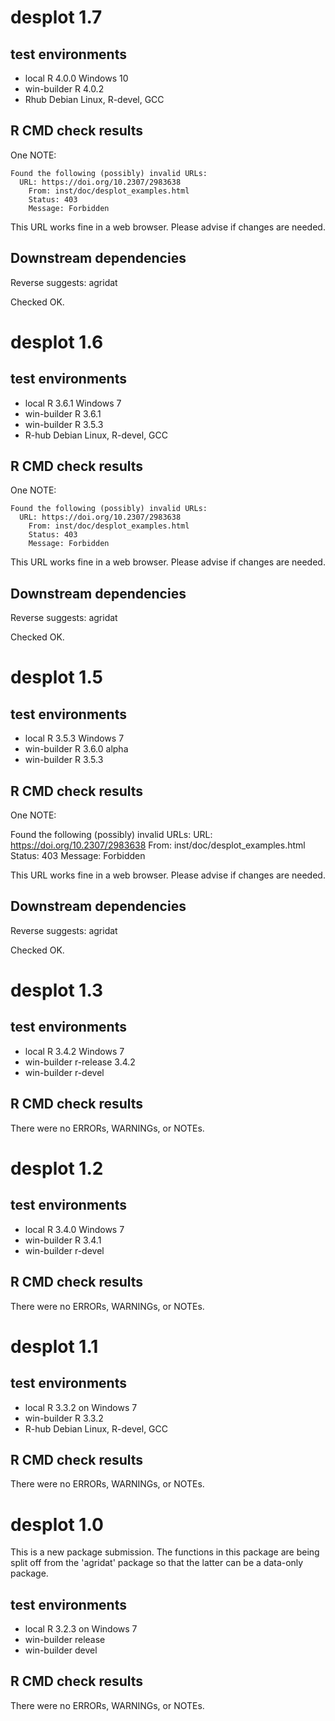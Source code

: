 # desplot 1.7

## test environments

* local R 4.0.0 Windows 10
* win-builder R 4.0.2
* Rhub Debian Linux, R-devel, GCC 

## R CMD check results

One NOTE:

```
Found the following (possibly) invalid URLs:
  URL: https://doi.org/10.2307/2983638
    From: inst/doc/desplot_examples.html
    Status: 403
    Message: Forbidden
```


This URL works fine in a web browser. Please advise if changes are needed.

## Downstream dependencies

Reverse suggests:	agridat

Checked OK.


# desplot 1.6

## test environments

* local R 3.6.1 Windows 7
* win-builder R 3.6.1
* win-builder R 3.5.3
* R-hub Debian Linux, R-devel, GCC

## R CMD check results

One NOTE:

```
Found the following (possibly) invalid URLs:
  URL: https://doi.org/10.2307/2983638
    From: inst/doc/desplot_examples.html
    Status: 403
    Message: Forbidden
```

This URL works fine in a web browser. Please advise if changes are needed.

## Downstream dependencies

Reverse suggests:	agridat

Checked OK.



# desplot 1.5

## test environments

* local R 3.5.3 Windows 7
* win-builder R 3.6.0 alpha
* win-builder R 3.5.3

## R CMD check results

One NOTE:

Found the following (possibly) invalid URLs:
  URL: https://doi.org/10.2307/2983638
    From: inst/doc/desplot_examples.html
    Status: 403
    Message: Forbidden

This URL works fine in a web browser. Please advise if changes are needed.

## Downstream dependencies

Reverse suggests:	agridat

Checked OK.



# desplot 1.3 

## test environments

* local R 3.4.2 Windows 7
* win-builder r-release 3.4.2
* win-builder r-devel

## R CMD check results

There were no ERRORs, WARNINGs, or NOTEs.



# desplot 1.2

## test environments

* local R 3.4.0 Windows 7
* win-builder R 3.4.1
* win-builder r-devel

## R CMD check results

There were no ERRORs, WARNINGs, or NOTEs.



# desplot 1.1

## test environments

* local R 3.3.2 on Windows 7
* win-builder R 3.3.2
* R-hub Debian Linux, R-devel, GCC

## R CMD check results

There were no ERRORs, WARNINGs, or NOTEs.



# desplot 1.0

This is a new package submission.  The functions in this package are being
split off from the 'agridat' package so that the latter can be a data-only
package.

## test environments

* local R 3.2.3 on Windows 7
* win-builder release
* win-builder devel

## R CMD check results

There were no ERRORs, WARNINGs, or NOTEs.


